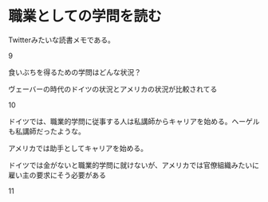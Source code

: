 # 職業としての学問を読む
 
 
 Twitterみたいな読書メモである。
 
 9
 
 食いぶちを得るための学問はどんな状況？
 
 ヴェーバーの時代のドイツの状況とアメリカの状況が比較されてる
 
 10
 
 ドイツでは、職業的学問に従事する人は私講師からキャリアを始める。ヘーゲルも私講師だったような。
 
 アメリカでは助手としてキャリアを始める。
 
 ドイツでは金がないと職業的学問に就けないが、アメリカでは官僚組織みたいに雇い主の要求にそう必要がある
 
 11
 
 